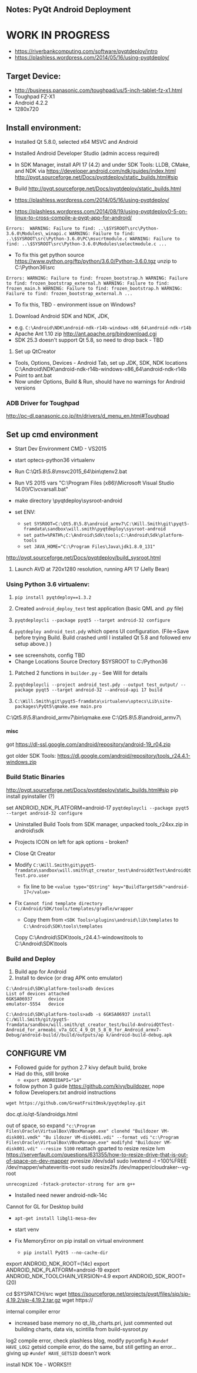 Notes: PyQt Android Deployment
----

# WORK IN PROGRESS

* https://riverbankcomputing.com/software/pyqtdeploy/intro
* https://plashless.wordpress.com/2014/05/16/using-pyqtdeploy/

Target Device:
---
* http://business.panasonic.com/toughpad/us/5-inch-tablet-fz-x1.html
* Toughpad FZ-X1
* Android 4.2.2
* 1280x720


Install environment:
---
* Installed Qt 5.8.0, selected x64 MSVC and Android

* Installed Android Developer Studio (admin access required) 

* In SDK Manager, install API 17 (4.2) and under SDK Tools: LLDB, CMake, and NDK
via https://developer.android.com/ndk/guides/index.html
http://pyqt.sourceforge.net/Docs/pyqtdeploy/static_builds.html#sip

* Build http://pyqt.sourceforge.net/Docs/pyqtdeploy/static_builds.html
* https://plashless.wordpress.com/2014/05/16/using-pyqtdeploy/
* https://plashless.wordpress.com/2014/08/19/using-pyqtdeploy0-5-on-linux-to-cross-compile-a-pyqt-app-for-android/



`Errors: 
WARNING: Failure to find: ..\$SYSROOT\src\Python-3.6.0\Modules\_winapi.c
WARNING: Failure to find: ..\$SYSROOT\src\Python-3.6.0\PC\msvcrtmodule.c
WARNING: Failure to find: ..\$SYSROOT\src\Python-3.6.0\Modules\selectmodule.c
...`
* To fix this get python source https://www.python.org/ftp/python/3.6.0/Python-3.6.0.tgz
unzip to C:\Python36\src

`Errors:
WARNING: Failure to find: frozen_bootstrap.h
WARNING: Failure to find: frozen_bootstrap_external.h
WARNING: Failure to find: frozen_main.h
WARNING: Failure to find: frozen_bootstrap.h
WARNING: Failure to find: frozen_bootstrap_external.h
...`
* To fix this, TBD - environment issue on Windows?

1. Download Android SDK and NDK, JDK,
  * e.g. `C:\Android\NDK\android-ndk-r14b-windows-x86_64\android-ndk-r14b`
  * Apache Ant 1.10 zip http://ant.apache.org/bindownload.cgi
  * SDK 25.3 doesn't support Qt 5.8, so need to drop back - TBD

1. Set up QtCreator
  * Tools, Options, Devices - Android Tab, set up JDK, SDK, NDK locations
  C:\Android\NDK\android-ndk-r14b-windows-x86_64\android-ndk-r14b
  * Point to ant.bat
  * Now under Options, Build & Run, should have no warnings for Android versions 

### ADB Driver for Toughpad
http://pc-dl.panasonic.co.jp/itn/drivers/d_menu_en.html#Toughpad

## Set up cmd environment
* Start Dev Environment CMD - VS2015
* start optecs-python36 virtualenv
* Run C:\Qt5.8\5.8\msvc2015_64\bin\qtenv2.bat
* Run VS 2015 vars "C:\Program Files (x86)\Microsoft Visual Studio 14.0\VC\vcvarsall.bat"
  
* make directory <sandbox>\pyqtdeploy\sysroot-android
* set ENV:
  * `set SYSROOT=C:\Qt5.8\5.8\android_armv7\C:\Will.Smith\git\pyqt5-framdata\sandbox\will.smith\pyqtdeploy\sysroot-android`
  * `set path=%PATH%;C:\Android\Sdk\tools;C:\Android\Sdk\platform-tools`
  * `set JAVA_HOME="C:\Program Files\Java\jdk1.8.0_131"`


http://pyqt.sourceforge.net/Docs/pyqtdeploy/build_sysroot.html

1. Launch AVD at 720x1280 resolution, running API 17 (Jelly Bean)


### Using Python 3.6 virtualenv:

1. `pip install pyqtdeploy==1.3.2`

1. Created `android_deploy_test` test application (basic QML and .py file)

1. `pyqtdeploycli --package pyqt5 --target android-32 configure` 

1. `pyqtdeploy android_test.pdy` which opens UI configuration. 
(File->Save before trying Build. Build crashed until I installed Qt 5.8 and followed env setup above.) 
)
* see screenshots, config TBD
* Change Locations Source Drectory $SYSROOT to C:/Python36
1.  Patched 2 functions in `builder.py` - See Will for details 

1. `pyqtdeploycli --project android_test.pdy --output test_output/ --package pyqt5 --target android-32 --android-api 17 build`

1. `C:\Will.Smith\git\pyqt5-framdata\virtualenv\optecs\Lib\site-packages\PyQt5\qmake.exe main.pro`

C:\Qt5.8\5.8\android_armv7\bin\qmake.exe
C:\Qt5.8\5.8\android_armv7\


#### misc
got https://dl-ssl.google.com/android/repository/android-19_r04.zip

got older SDK Tools:
https://dl.google.com/android/repository/tools_r24.4.1-windows.zip

### Build Static Binaries
http://pyqt.sourceforge.net/Docs/pyqtdeploy/static_builds.html#sip
pip install pyinstaller (?)

set ANDROID_NDK_PLATFORM=android-17
`pyqtdeploycli --package pyqt5 --target android-32 configure`


* Uninstalled Build Tools from SDK manager, unpacked tools_r24xx.zip in android\sdk
* Projects ICON on left for apk options - broken?

* Close Qt Creator
* Modify `C:\Will.Smith\git\pyqt5-framdata\sandbox\will.smith\qt_creator_test\AndroidQtTest\AndroidQtTest.pro.user`
  * fix line to be `<value type="QString" key="BuildTargetSdk">android-17</value>`
  
 * Fix `Cannot find template directory C:/Android/SDK/tools/templates/gradle/wrapper`
   * Copy them from `<SDK Tools>\plugins\android\lib\templates`
   to
   `C:\Android\SDK\tools\templates`
   
   Copy C:\Android\SDK\tools_r24.4.1-windows\tools to C:\Android\SDK\tools



### Build and Deploy
1. Build app for Android
1. Install to device (or drag APK onto emulator)
```
C:\Android\SDK\platform-tools>adb devices
List of devices attached
6GKSA06937      device
emulator-5554   device
```

`C:\Android\SDK\platform-tools>adb -s 6GKSA06937 install C:/Will.Smith/git/pyqt5-framdata/sandbox/will.smith/qt_creator_test/build-AndroidQtTest-Android_for_armeabi_v7a_GCC_4_9_Qt_5_8_0_for_Android_armv7-Debug/android-build//build/outputs/ap
k/android-build-debug.apk
`

## CONFIGURE VM
* Followed guide for python 2.7 kivy default build, broke
* Had do this, still broke
  *    `export ANDROIDAPI="14"`
* follow python 3 guide https://github.com/kivy/buildozer, nope
* follow Developers.txt android instructions

`wget https://github.com/GreatFruitOmsk/pyqtdeploy.git`

doc.qt.io/qt-5/androidgs.html

out of space, so expand
`"c:\Program Files\Oracle\VirtualBox\VBoxManage.exe" clonehd "Buildozer VM-disk001.vmdk" "Bu
ildozer VM-disk001.vdi" --format vdi`
`"c:\Program Files\Oracle\VirtualBox\VBoxManage.exe" modifyhd "Buildozer VM-disk001.vdi" --resize 5100`
reattach
gparted to resize
resize lvm
https://serverfault.com/questions/631355/how-to-resize-drive-that-is-out-of-space-on-dev-mapper
pvresize /dev/sda1
sudo lvextend -l +100%FREE /dev/mapper/whateveritis-root
sudo resize2fs /dev/mapper/cloudraker--vg-root 

`unrecognized -fstack-protector-strong for arm g++`
*  Installed need newer android-ndk-14c

Cannot for GL for Desktop build
* `apt-get install libgl1-mesa-dev`

* start venv
* Fix MemoryError on pip install on virtual environment
  * `pip install PyQt5 --no-cache-dir`

export ANDROID_NDK_ROOT=(14c)
export ANDROID_NDK_PLATFORM=android-19
export ANDROID_NDK_TOOLCHAIN_VERSION=4.9
export ANDROID_SDK_ROOT=(20)

cd $SYSPATCH/src
wget https://sourceforge.net/projects/pyqt/files/sip/sip-4.19.2/sip-4.19.2.tar.gz
wget https://

internal compiler error
* increased base memory
no qt_lib_charts.pri, just commented out building charts, data vis, scintilla from build-sysroot.py

log2 compile error, check plashless blog, modify pyconfig.h 
`#undef HAVE_LOG2`
getsid compile error, do the same, but still getting an error... giving up
`#undef HAVE_GETSID` doesn't work

install NDK 10e - WORKS!!!


